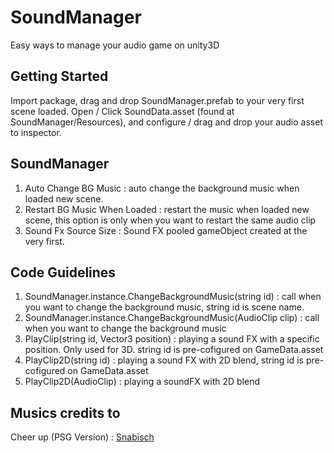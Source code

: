# SoundManager

Easy ways to manage your audio game on unity3D

## Getting Started

Import package, drag and drop SoundManager.prefab to your very first scene loaded. Open / Click SoundData.asset (found at SoundManager/Resources), and configure / drag and drop your audio asset to inspector.

## SoundManager

1. Auto Change BG Music : auto change the background music when loaded new scene.
2. Restart BG Music When Loaded : restart the music when loaded new scene, this option is only when you want to restart the same audio clip
3. Sound Fx Source Size : Sound FX pooled gameObject created at the very first.

## Code Guidelines

1. SoundManager.instance.ChangeBackgroundMusic(string id) : call when you want to change the background music, string id is scene name.
2. SoundManager.instance.ChangeBackgroundMusic(AudioClip clip) : call when you want to change the background music
3. PlayClip(string id, Vector3 position) : playing a sound FX with a specific position. Only used for 3D. string id is pre-cofigured on GameData.asset
4. PlayClip2D(string id) : playing a sound FX with 2D blend, string id is pre-cofigured on GameData.asset
5. PlayClip2D(AudioClip) : playing a soundFX with 2D blend

## Musics credits to

Cheer up (PSG Version) : [Snabisch](http://opengameart.org/users/snabisch)